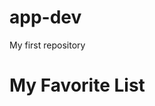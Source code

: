 # app-dev
My first repository 
<html>
  <head>
  </head>
  <body> 
    <h1> My Favorite List <h1>
      </body>
      
